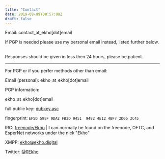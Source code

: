 ```yaml
---
title: "Contact"
date: 2019-08-09T08:57:08Z
draft: false
---
```

Email: contact_at_ekho[dot]email

<span class="smallnote">If PGP is needed please use my personal email instead, listed further below.</span>

<br>Responses should be given in less then 24 hours, please be patient.

--------

For PGP or if you perfer methods other than email:

Email (personal): ekho_at_ekho[dot]email
<div class="smallnote smallindent grey">
  PGP information:

  ekho_at_ekho[dot]email

  full public key: [pubkey.asc](./pubkey.asc)

  fingerprint:  `EF5D 598F 9DA2 FB2D 9451  9482 4E12 4BF7 2D06 3C45`
</div>

IRC: [freenode/Ekho](irc://chat.freenode.net:6697/Ekho,isnick) | I can normally be found on the
freenode, OFTC, and EsperNet networks under the nick "Ekho"

XMPP: [ekho@ekho.digital](xmpp:ekho@ekho.digital)

Twitter: [@0Ekho](https://twitter.com/0Ekho)

